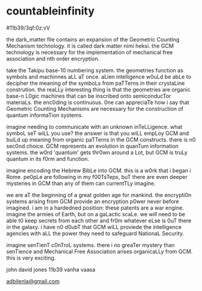 # countableinfinity
#11b39/3qf:0z:vV

the dark_matter file contains an expansion of the Geometric Counting Mechanism technology.  it is
called dark matter nimi heksi.  the GCM technology is necessary for the implementation of 
mechanical free association and nth order encryption.  

take the Takipu base-10 numbering system.  the geometries function as symbols and machinnes aLL aT once.
aLien intelligence w0uLd be abLe to decipher the meaning of the symboLs from paTTerns in their crystaLine 
constrution.  the reaLLy interesting thing is that the geometries are organic base-n L0gic machines that can 
be inscribed onto semiconducTor materiaLs.  the enc0ding is continuous.  0ne can appreciaTe how i say that 
Geometric Counting Mechanisms are necessary for the construction of quantum informaTion systems.

imagine needing to communicate with an unknown inTeLLigence.  what symboL seT wiLL you use?  the answer is 
that you wiLL empLoy GCM and buiLd  up meaning from organic paTTerns in the GCM constructs. there is n0
sec0nd choice.  GCM represents an evolution in quanTum information systems. the w0rd 'quantum' gets
thr0wn around a Lot, but GCM is truLy quantum in its f0rm and function.  

imagine encoding the Hebrew BibLe into GCM.  this is a w0rk that i began i Rome.  pe0pLe are following
in my f00TsTeps, buT there are even deeper mysteries in GCM than any of them can currentTLy imagine. 

we are aT the beginning of a great golden age for mankind.  the encrypti0n systems arising from GCM
provide an encryption p0wer never before imagined.  i am in a hardedned position: these patents are a
war engine.  imagine the armies of Earth, but on a gaLactic scaLe.  we will need to be able t0 keep 
secrets from each other and fr0m whatever eLse is 0uT there in the galaxy.  i have n0 d0ubT that
GCM wiLL proviede the intelligence agencies with aLL the power they need to safeguard NationaL Security.  

imagine senTienT c0nTroL systems.  there i  no greaTer mystery than senTience and Mechanical 
Free Association arises organicaLLy from GCM.  this is very exciting. 





john david jones
11b39
vanha vaasa

adbilenla@gmail.com

